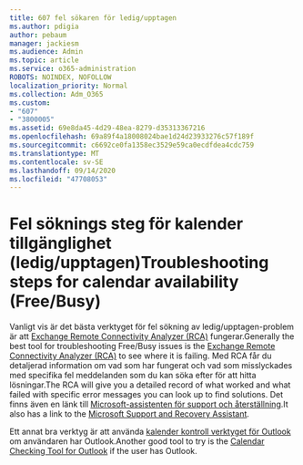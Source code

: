 ```yaml
---
title: 607 fel sökaren för ledig/upptagen
ms.author: pdigia
author: pebaum
manager: jackiesm
ms.audience: Admin
ms.topic: article
ms.service: o365-administration
ROBOTS: NOINDEX, NOFOLLOW
localization_priority: Normal
ms.collection: Adm_O365
ms.custom:
- "607"
- "3800005"
ms.assetid: 69e8da45-4d29-48ea-8279-d35313367216
ms.openlocfilehash: 69a89f4a18008024bae1d24d23933276c57f189f
ms.sourcegitcommit: c6692ce0fa1358ec3529e59ca0ecdfdea4cdc759
ms.translationtype: MT
ms.contentlocale: sv-SE
ms.lasthandoff: 09/14/2020
ms.locfileid: "47708053"
---
```

# <a name="troubleshooting-steps-for-calendar-availability-freebusy"></a><span data-ttu-id="8b7fb-102">Fel söknings steg för kalender tillgänglighet (ledig/upptagen)</span><span class="sxs-lookup"><span data-stu-id="8b7fb-102">Troubleshooting steps for calendar availability (Free/Busy)</span></span>

<span data-ttu-id="8b7fb-103">Vanligt vis är det bästa verktyget för fel sökning av ledig/upptagen-problem är att [Exchange Remote Connectivity Analyzer (RCA)](https://testconnectivity.microsoft.com/Default.aspx?testId=freeBusy) fungerar.</span><span class="sxs-lookup"><span data-stu-id="8b7fb-103">Generally the best tool for troubleshooting Free/Busy issues is the [Exchange Remote Connectivity Analyzer (RCA)](https://testconnectivity.microsoft.com/Default.aspx?testId=freeBusy) to see where it is failing.</span></span> <span data-ttu-id="8b7fb-104">Med RCA får du detaljerad information om vad som har fungerat och vad som misslyckades med specifika fel meddelanden som du kan söka efter för att hitta lösningar.</span><span class="sxs-lookup"><span data-stu-id="8b7fb-104">The RCA will give you a detailed record of what worked and what failed with specific error messages you can look up to find solutions.</span></span> <span data-ttu-id="8b7fb-105">Det finns även en länk till [Microsoft-assistenten för support och återställning](https://diagnostics.office.com/).</span><span class="sxs-lookup"><span data-stu-id="8b7fb-105">It also has a link to the [Microsoft Support and Recovery Assistant](https://diagnostics.office.com/).</span></span>

<span data-ttu-id="8b7fb-106">Ett annat bra verktyg är att använda [kalender kontroll verktyget för Outlook](https://www.microsoft.com/download/details.aspx?id=28786) om användaren har Outlook.</span><span class="sxs-lookup"><span data-stu-id="8b7fb-106">Another good tool to try is the [Calendar Checking Tool for Outlook](https://www.microsoft.com/download/details.aspx?id=28786) if the user has Outlook.</span></span>
